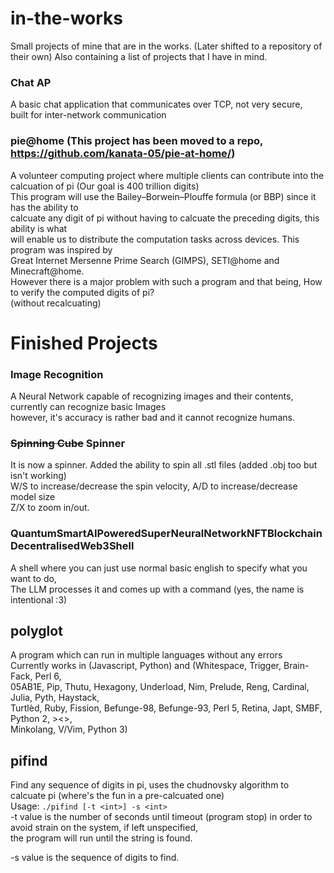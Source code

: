 # in-the-works
Small projects of mine that are in the works. (Later shifted to a repository of their own) 
Also containing a list of projects that I have in mind.

### Chat AP
  A basic chat application that communicates over TCP, not very secure,  
  built for inter-network communication

### pie@home (This project has been moved to a repo, https://github.com/kanata-05/pie-at-home/)
  A volunteer computing project where multiple clients can contribute into the calcuation of pi (Our goal is 400 trillion digits)  
  This program will use the Bailey–Borwein–Plouffe formula (or BBP) since it has the ability to  
  calcuate any digit of pi without having to calcuate the preceding digits, this ability is what   
  will enable us to distribute the computation tasks across devices. This program was inspired by  
  Great Internet Mersenne Prime Search (GIMPS), SETI@home and Minecraft@home.  
  However there is a major problem with such a program and that being, How to verify the computed digits of pi?  
  (without recalcuating)

# Finished Projects

### Image Recognition
  A Neural Network capable of recognizing images and their contents, currently can recognize basic Images  
  however, it's accuracy is rather bad and it cannot recognize humans.

### ~~Spinning Cube~~ Spinner
  It is now a spinner. 
  Added the ability to spin all .stl files (added .obj too but isn't working)  
  W/S to increase/decrease the spin velocity, A/D to increase/decrease model size  
  Z/X to zoom in/out.  
  
### QuantumSmartAIPoweredSuperNeuralNetworkNFTBlockchainDecentralisedWeb3Shell  
  A shell where you can just use normal basic english to specify what you want to do,  
  The LLM processes it and comes up with a command (yes, the name is intentional :3)  

## polyglot  
  A program which can run in multiple languages without any errors  
  Currently works in (Javascript, Python) and (Whitespace, Trigger, Brain-Fack, Perl 6,  
  05AB1E, Pip, Thutu, Hexagony, Underload, Nim, Prelude, Reng, Cardinal, Julia, Pyth, Haystack,  
  Turtlèd, Ruby, Fission, Befunge-98, Befunge-93, Perl 5, Retina, Japt, SMBF, Python 2, ><>,  
  Minkolang, V/Vim, Python 3)

## pifind  
  Find any sequence of digits in pi, uses the chudnovsky algorithm to calcuate pi (where's the fun in a pre-calcuated one)  
  Usage: `./pifind [-t <int>] -s <int>`  
  -t value is the number of seconds until timeout (program stop) in order to avoid strain on the system, if left unspecified,  
  the program will run until the string is found.  

  -s value is the sequence of digits to find.

  
